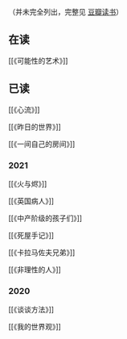 （并未完全列出，完整见 [豆瓣读书](https://book.douban.com/people/Gnblink/)）


## 在读
[[《可能性的艺术》]]


## 已读

[[《心流》]]

[[《昨日的世界》]]

[[《一间自己的房间》]]

### 2021
[[《火与烬》]]

[[《英国病人》]]

[[《中产阶级的孩子们》]]

[[《死屋手记》]]

[[《卡拉马佐夫兄弟》]]

[[《非理性的人》]]



### 2020
[[《谈谈方法》]]

[[《我的世界观》]]

